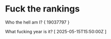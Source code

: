 # Fuck the rankings

Who the hell am I?
{ 19037797 }

What fucking year is it?
[ 2025-05-15T15:50:00Z ]
